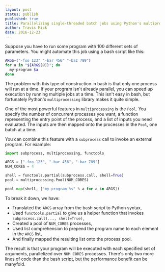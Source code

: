 ```yaml
---
layout: post
status: publish
published: true
title: Parallelizing single-threaded batch jobs using Python's multiprocessing library.
author: Travis Mick
date: 2016-12-23
---
```


Suppose you have to run some program with 100 different sets of parameters. You might automate this job using a bash script like this:

```bash
ARGS=("-foo 123" "-bar 456" "-baz 789")
for a in "${ARGS[@]}"; do
  my-program $a
done
```

The problem with this type of construction in bash is that only one process will run at a time. If your program isn't already parallel, you can speed up execution by running multiple jobs at a time. This isn't easy in bash, but fortunately Python's `multiprocessing` library makes it quite simple.

<!-- more -->

One of the most powerful features in `multiprocessing` is the `Pool`. You specify the number of concurrent processes you want, a function representing the entry point of the process, and a list of inputs you need evaluated. The inputs are then mapped onto the processes in the `Pool`, one batch at a time.

You can combine this feature with a `subprocess` call to invoke an external program. For example:

```python
import subprocess, multiprocessing, functools

ARGS = ["-foo 123", "-bar 456", "-baz 789"]
NUM_CORES = 4

shell = functools.partial(subprocess.call, shell=True)
pool = multiprocessing.Pool(NUM_CORES)

pool.map(shell, ["my-program %s" % a for a in ARGS])
```

To break it down, we have:
* Translated the `ARGS` array from the bash script to Python syntax,
* Used `functools.partial` to give us a helper function that invokes `subprocess.call(..., shell=True)`,
* Created a pool of `NUM_CORES` processes,
* Used list comprehension to prepend the program name to each element in the `ARGS` list,
* And finally mapped the resulting list onto the process pool.

The result is that your program will be executed with each specified set of arguments, parallelized over `NUM_CORES` processes. There's only two more lines of code than the bash script, but the performance benefit can be manyfold.

